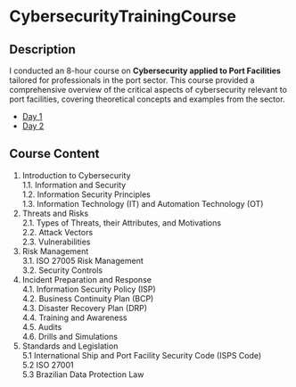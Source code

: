 # CybersecurityTrainingCourse

<h2>Description</h2>
I conducted an 8-hour course on <b>Cybersecurity applied to Port Facilities</b> tailored for professionals in the port sector. This course provided a comprehensive overview of the critical aspects of cybersecurity relevant to port facilities, covering theoretical concepts and examples from the sector.
<br/>

- [Day 1](https://www.youtube.com/watch?v=6nfffyUJA_s)
- [Day 2](https://www.youtube.com/watch?v=znMzy42dQBk)

<h2>Course Content</h2>

1. Introduction to Cybersecurity <br/>
   1.1. Information and Security <br/>
   1.2. Information Security Principles <br/>
   1.3. Information Technology (IT) and Automation Technology (OT) <br/>
2. Threats and Risks <br/>
   2.1. Types of Threats, their Attributes, and Motivations <br/>
   2.2. Attack Vectors <br/>
   2.3. Vulnerabilities <br/>
3. Risk Management <br/>
   3.1. ISO 27005 Risk Management <br/>
   3.2. Security Controls <br/>
4. Incident Preparation and Response <br/>
   4.1. Information Security Policy (ISP) <br/>
   4.2. Business Continuity Plan (BCP) <br/>
   4.3. Disaster Recovery Plan (DRP) <br/>
   4.4. Training and Awareness <br/>
   4.5. Audits <br/>
   4.6. Drills and Simulations <br/>
5. Standards and Legislation <br/>
   5.1 International Ship and Port Facility Security Code (ISPS Code) <br/>
   5.2 ISO 27001 <br/>
   5.3 Brazilian Data Protection Law
